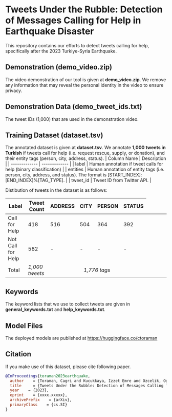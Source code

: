 # Tweets Under the Rubble: Detection of Messages Calling for Help in Earthquake Disaster

This repository contains our efforts to detect tweets calling for help, specifically after the 2023 Turkiye-Syria Earthquake. 

## Demonstration (demo_video.zip)
The video demonstration of our tool is given at **demo_video.zip**. We remove any information that may reveal the personal identity in the video to ensure privacy.

## Demonstration Data (demo_tweet_ids.txt)
The tweet IDs (1,000) that are used in the demonstration video.

## Training Dataset (dataset.tsv)
The annotated dataset is given at **dataset.tsv**. We annotate **1,000 tweets in Turkish** if tweets call for help (i.e. request rescue, supply, or donation), and their entity tags (person, city, address, status).
| Column Name  | Description |
| ------------- | ------------- |
| label | Human annotation if tweet calls for help (binary classification) |
| entities | Human annotation of entity tags (i.e. person, city, address, and status). The format is [START_INDEX]:[END_INDEX]%[TAG_TYPE]. |
| tweet_id | Tweet ID from Twitter API. |

Distibution of tweets in the dataset is as follows:

| Label | Tweet Count | ADDRESS | CITY | PERSON | STATUS |
|----------|----------|----------|----------|----------|----------|
| Call for Help | 418 | 516 | 504 | 364 | 392 |
| Not Call for Help | 582 | - | - | - | - |
| Total | *1,000 tweets* <td colspan=4 align="center">*1,776 tags* |

## Keywords
The keyword lists that we use to collect tweets are given in **general_keywords.txt** and **help_keywords.txt**.

## Model Files
The deployed models are published at https://huggingface.co/ctoraman

## Citation
If you make use of this dataset, please cite following paper.

```bibtex
@InProceedings{toraman2023earthquake,
  author    = {Toraman, Cagri and Kucukkaya, Izzet Emre and Ozcelik, Oguzhan and Sahin, Umitcan},
  title     = {Tweets Under the Rubble: Detection of Messages Calling for Help in Earthquake Disaster},
  year    = {2023},
  eprint    = {xxxx.xxxxx},
  archivePrefix    = {arXiv},
  primaryClass    = {cs.SI}
}

```
